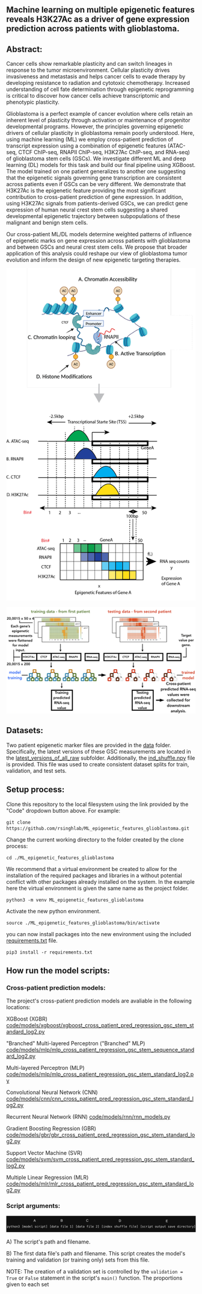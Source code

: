 ## Machine learning on multiple epigenetic features reveals H3K27Ac as a driver of gene expression prediction across patients with glioblastoma.

## Abstract:
Cancer cells show remarkable plasticity and can switch lineages in response to the tumor microenvironment. Cellular plasticity drives invasiveness and metastasis and helps cancer cells to evade therapy by developing resistance to radiation and cytotoxic chemotherapy. Increased understanding of cell fate determination through epigenetic reprogramming is critical to discover how cancer cells achieve transcriptomic and phenotypic plasticity. 

Glioblastoma is a perfect example of cancer evolution where cells retain an inherent level of plasticity through activation or maintenance of progenitor developmental programs. However, the principles governing epigenetic drivers of cellular plasticity in glioblastoma remain poorly understood. Here, using machine learning (ML) we employ cross-patient prediction of transcript expression using a combination of epigenetic features (ATAC-seq, CTCF ChIP-seq, RNAPII ChIP-seq, H3K27Ac ChIP-seq, and RNA-seq) of glioblastoma stem cells (GSCs). We investigate different ML and deep learning (DL) models for this task and build our final pipeline using XGBoost. The model trained on one patient generalizes to another one suggesting that the epigenetic signals governing gene transcription are consistent across patients even if GSCs can be very different. We demonstrate that H3K27Ac is the epigenetic feature providing the most significant contribution to cross-patient prediction of gene expression. In addition, using H3K27Ac signals from patients-derived GSCs, we can predict gene expression of human neural crest stem cells suggesting a shared developmental epigenetic trajectory between subpopulations of these malignant and benign stem cells.       

Our cross-patient ML/DL models determine weighted patterns of influence of epigenetic marks on gene expression across patients with glioblastoma and between GSCs and neural crest stem cells. We propose that broader application of this analysis could reshape our view of glioblastoma tumor evolution and inform the design of new epigenetic targeting therapies. 

![alt text](assets/schematic_overview.png)

![alt text](assets/cross-patient_model_diagram.jpeg)

## Datasets:
Two patient epigenetic marker files are provided in the [data](data) folder. Specifically, the latest versions of these GSC measurements are located in the [latest_versions_of_all_raw](data/latest_versions_of_all_raw) subfolder. Additionally, the [ind_shuffle.npy](data/ind_shuffle.npy) file is provided. This file was used to create consistent dataset splits for train, validation, and test sets.

## Setup process:

Clone this repository to the local filesystem using the link provided by the "Code" dropdown button above. For example:

```
git clone https://github.com/rsinghlab/ML_epigenetic_features_glioblastoma.git
```

Change the current working directory to the folder created by the clone process:

```
cd ./ML_epigenetic_features_glioblastoma
```

We recommend that a virtual environment be created to allow for the installation of the required packages and libraries in a without potential conflict with other packages already installed on the system. In the example here the virtual environment is given the same name as the project folder.

```
python3 -m venv ML_epigenetic_features_glioblastoma
```

Activate the new python environment.

```
source ./ML_epigenetic_features_glioblastoma/bin/activate
```

you can now install packages into the new environment using the included [requirements.txt](requirements.txt) file.

```
pip3 install -r requirements.txt
```

## How run the model scripts:

### Cross-patient prediction models:

The project's cross-patient prediction models are avaliable in the following locations:

XGBoost (XGBR) [code/models/xgboost/xgboost_cross_patient_pred_regression_gsc_stem_standard_log2.py](code/models/xgboost/xgboost_cross_patient_pred_regression_gsc_stem_standard_log2.py)

"Branched" Multi-layered Perceptron ("Branched" MLP)
[code/models/mlp/mlp_cross_patient_regression_gsc_stem_sequence_standard_log2.py](code/models/mlp/mlp_cross_patient_regression_gsc_stem_sequence_standard_log2.py)

Multi-layered Perceptron (MLP)
[code/models/mlp/mlp_cross_patient_regression_gsc_stem_standard_log2.py](code/models/mlp/mlp_cross_patient_regression_gsc_stem_standard_log2.py)

Convolutional Neural Network (CNN) 
[code/models/cnn/cnn_cross_patient_pred_regression_gsc_stem_standard_log2.py](code/models/cnn/cnn_cross_patient_pred_regression_gsc_stem_standard_log2.py)

Recurrent Neural Network (RNN)
[code/models/rnn/rnn_models.py](code/models/rnn/rnn_models.py)

Gradient Boosting Regression (GBR)
[code/models/gbr/gbr_cross_patient_pred_regression_gsc_stem_standard_log2.py](code/models/gbr/gbr_cross_patient_pred_regression_gsc_stem_standard_log2.py)

Support Vector Machine (SVR)
[code/models/svm/svm_cross_patient_pred_regression_gsc_stem_standard_log2.py](code/models/svm/svm_cross_patient_pred_regression_gsc_stem_standard_log2.py)

Multiple Linear Regression (MLR)
[code/models/mlr/mlr_cross_patient_pred_regression_gsc_stem_standard_log2.py](code/models/mlr/mlr_cross_patient_pred_regression_gsc_stem_standard_log2.py)

### Script arguments:

![script argument arrangement](assets/script_usage_image.jpeg)

A) The script's path and filename.

B) The first data file's path and filename. This script creates the model's training and validation (or training only) sets from this file. 



NOTE: The creation of a validation set is controlled by the ```validation = True``` or ```False``` statement in the script's ```main()``` function. The proportions given to each set  
